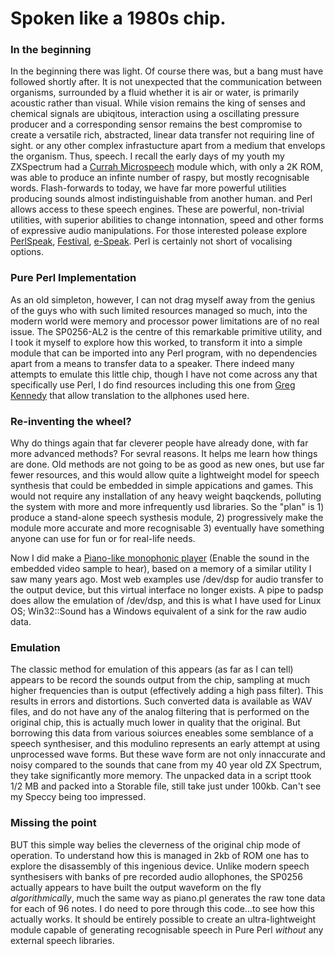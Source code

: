 # Spoken like a 1980s chip.

### In the beginning

In the beginning there was light.  Of course there was, but a bang must have followed shortly after. It is not unexpected that the communication between organisms, surrounded by a fluid whether it is air or water, is primarily acoustic rather than visual.  While vision remains the king of senses and chemical signals are ubiqitous, interaction using a oscillating pressure producer and a corresponding sensor remains the best compromise to create a versatile rich, abstracted, linear data transfer not requiring line of sight. or any other complex infrastucture apart from a medium that envelops the organism.  Thus, speech.  I recall the early days of my youth my ZXSpectrum had a [Currah Microspeech](https://spectrumcomputing.co.uk/zxsr.php?id=8067) module which, with only a 2K ROM, was able to produce an infinte number of raspy, but mostly recognisable words.  Flash-forwards to today, we have far more powerful utilities producing sounds almost indistinguishable from another human. and Perl allows access to these speech engines.  These are powerful, non-trivial utilities, with superior abilities to change intonnation, speed and other forms of expressive audio manipulations.  For those interested polease explore [PerlSpeak](https://metacpan.org/release/JKAMPHAUS/PerlSpeak-2.01/view/lib/PerlSpeak.pm), [Festival](https://metacpan.org/pod/Speech::Festival::Synthesiser), [e-Speak](https://metacpan.org/pod/Speech::eSpeak).  Perl is certainly not short of vocalising options. 

### Pure Perl Implementation

As an old simpleton, however, I can not drag myself away from the genius of the guys who with such limited resources managed so much, into the modern world were memory and processor power limitations are of no real issue.  The SP0256-AL2 is the centre of this remarkable primitive utility, and I took it myself to explore how this worked, to transform it into a simple module that can be imported into any Perl program, with no dependencies apart from a means to transfer data to a speaker.  There indeed many attempts to emulate this little chip, though I have not come across any that specifically use Perl, I do find resources including this one from [Greg Kennedy](https://github.com/greg-kennedy/p5-NRL-TextToPhoneme) that allow translation to the allphones used here.

### Re-inventing the wheel?

Why do things again that far cleverer people have already done, with far more advanced methods? For sevral reasons.  It helps me learn how things are done. Old methods are not going to be as good as new ones, but use far fewer resources, and this would allow quite a lightweight model for speech synthesis that could be embedded in simple appications and games.  This would not require any installation of any heavy weight baqckends, polluting the system with more and more infrequently usd libraries.   So the "plan" is 1) produce a stand-alone speech systhesis module, 2) progressively make the module more accurate and more recognisable 3) eventually have something anyone can use for fun or for real-life needs.

Now I did make a [Piano-like monophonic player](https://github.com/saiftynet/piano) (Enable the sound in the embedded video sample to hear), based on a memory of a similar utility I saw many years ago. Most web examples use /dev/dsp for audio transfer to the output device, but this virtual interface no longer exists.  A pipe to padsp does allow the emulation of /dev/dsp, and this is what I have used for Linux OS; Win32::Sound has a Windows equivalent of a sink for the raw audio data.

### Emulation

The classic method for emulation of this appears (as far as I can tell) appears to be record the sounds output from the chip, sampling at much higher frequencies than is output (effectively adding a high pass filter).  This results in errors and distortions.  Such converted data is available as WAV files, and do not have any of the analog filtering that is performed on the original chip, this is actually much lower in quality that the original.  But borrowing this data from various soiurces eneables some semblance of a speech synthesiser, and this modulino represents an early attempt at using unprocessed wave forms. But these wave form are not only innaccurate and noisy compared to the sounds that cane from my 40 year old ZX Spectrum, they take significantly more memory.  The unpacked data in a script ttook 1/2 MB and packed into a Storable file, still take just under 100kb.  Can't see my Speccy being too impressed.

### Missing the point

BUT this simple way belies the cleverness of the original chip mode of operation.  To understand how this is managed in 2kb of ROM one has to explore the disassembly of this ingenious device. Unlike modern speech synthesisers with banks of pre recorded audio allophones, the SP0256 actually appears to have built the output waveform on the fly *algorithmically*, much the same way as piano.pl generates the raw tone data for each of 96 notes. I do need to pore through this code...to see how this actually works. It should be entirely possible to create an ultra-lightweight module capable of generating recognisable speech in Pure Perl *without* any external speech libraries.

